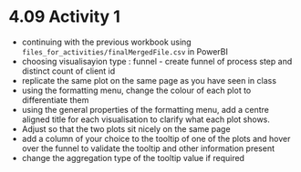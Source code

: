 # 4.09 Activity 1

- continuing with the previous workbook using `files_for_activities/finalMergedFile.csv` in PowerBI
- choosing visualisayion type : funnel - create funnel of process step and distinct count of client id 
- replicate the same plot on the same page as you have seen in class
- using the formatting menu, change the colour of each plot to differentiate them
- using the general properties of the formatting menu, add a centre aligned title for each visualisation to clarify what each plot shows. 
- Adjust so that the two plots sit nicely on the same page 
- add a column of your choice to the tooltip of one of the plots and hover over the funnel to validate the tooltip and other information present
- change the aggregation type of the tooltip value if required
